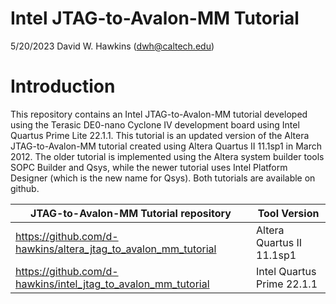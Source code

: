 # Intel JTAG-to-Avalon-MM Tutorial

5/20/2023 David W. Hawkins (dwh@caltech.edu)

# Introduction

This repository contains an Intel JTAG-to-Avalon-MM tutorial developed using the Terasic DE0-nano Cyclone IV development board using Intel Quartus Prime Lite 22.1.1. This tutorial is an updated version of the Altera JTAG-to-Avalon-MM tutorial created using Altera Quartus II 11.1sp1 in March 2012. The older tutorial is implemented using the Altera system builder tools SOPC Builder and Qsys, while the newer tutorial uses Intel Platform Designer (which is the new name for Qsys). Both tutorials are available on github.


JTAG-to-Avalon-MM Tutorial repository                          | Tool Version
---------------------------------------------------------------|--------------
https://github.com/d-hawkins/altera_jtag_to_avalon_mm_tutorial | Altera Quartus II 11.1sp1
https://github.com/d-hawkins/intel_jtag_to_avalon_mm_tutorial  | Intel Quartus Prime 22.1.1



